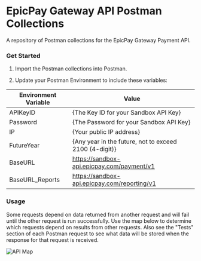 # EpicPay Gateway API Postman Collections
A repository of Postman collections for the EpicPay Gateway Payment API.

### Get Started

1. Import the Postman collections into Postman.

2. Update your Postman Environment to include these variables:

| Environment Variable | Value |
| ------------- | ------------- |
| APIKeyID  | {The Key ID for your Sandbox API Key}  |
| Password  | {The Password for your Sandbox API Key}  |
| IP  | {Your public IP address}  |
| FutureYear  | {Any year in the future, not to exceed 2100 (4-digit)}  |
| BaseURL  | https://sandbox-api.epicpay.com/payment/v1  |
| BaseURL_Reports  | https://sandbox-api.epicpay.com/reporting/v1  |

### Usage

Some requests depend on data returned from another request and will fail until the other request is run successfully.  Use the map below to determine which requests depend on results from other requests.  Also see the "Tests" section of each Postman request to see what data will be stored when the response for that request is received.

![API Map](https://epicpay-public.s3.amazonaws.com/shared/images/devdocs/APIMap.png)
